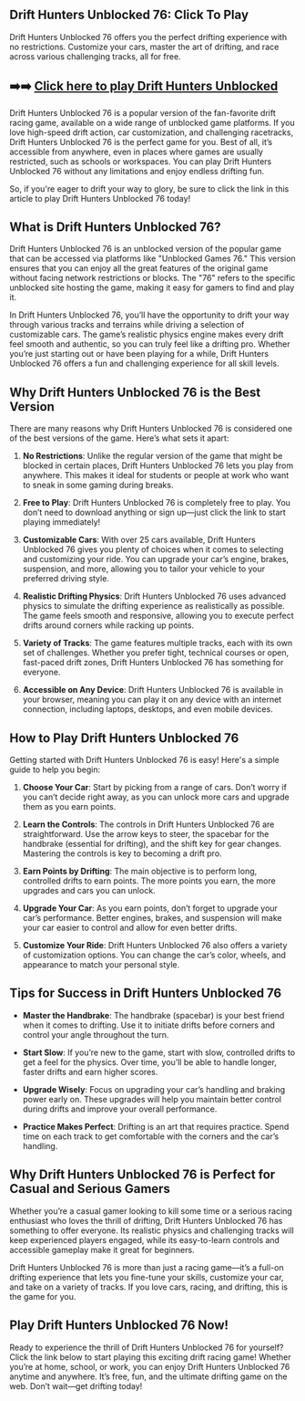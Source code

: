 ## Drift Hunters Unblocked 76: Click To Play

Drift Hunters Unblocked 76 offers you the perfect drifting experience with no restrictions. Customize your cars, master the art of drifting, and race across various challenging tracks, all for free. 

## ➡️➡️ [Click here to play Drift Hunters Unblocked]([https://naremo.com](https://unblocked-games-76.io/category/driving))

Drift Hunters Unblocked 76 is a popular version of the fan-favorite drift racing game, available on a wide range of unblocked game platforms. If you love high-speed drift action, car customization, and challenging racetracks, Drift Hunters Unblocked 76 is the perfect game for you. Best of all, it’s accessible from anywhere, even in places where games are usually restricted, such as schools or workspaces. You can play Drift Hunters Unblocked 76 without any limitations and enjoy endless drifting fun.

So, if you're eager to drift your way to glory, be sure to click the link in this article to play Drift Hunters Unblocked 76 today!

## What is Drift Hunters Unblocked 76?

Drift Hunters Unblocked 76 is an unblocked version of the popular game that can be accessed via platforms like "Unblocked Games 76." This version ensures that you can enjoy all the great features of the original game without facing network restrictions or blocks. The "76" refers to the specific unblocked site hosting the game, making it easy for gamers to find and play it.

In Drift Hunters Unblocked 76, you’ll have the opportunity to drift your way through various tracks and terrains while driving a selection of customizable cars. The game’s realistic physics engine makes every drift feel smooth and authentic, so you can truly feel like a drifting pro. Whether you’re just starting out or have been playing for a while, Drift Hunters Unblocked 76 offers a fun and challenging experience for all skill levels.

## Why Drift Hunters Unblocked 76 is the Best Version

There are many reasons why Drift Hunters Unblocked 76 is considered one of the best versions of the game. Here’s what sets it apart:

1. **No Restrictions**: Unlike the regular version of the game that might be blocked in certain places, Drift Hunters Unblocked 76 lets you play from anywhere. This makes it ideal for students or people at work who want to sneak in some gaming during breaks.
   
2. **Free to Play**: Drift Hunters Unblocked 76 is completely free to play. You don’t need to download anything or sign up—just click the link to start playing immediately!

3. **Customizable Cars**: With over 25 cars available, Drift Hunters Unblocked 76 gives you plenty of choices when it comes to selecting and customizing your ride. You can upgrade your car’s engine, brakes, suspension, and more, allowing you to tailor your vehicle to your preferred driving style.

4. **Realistic Drifting Physics**: Drift Hunters Unblocked 76 uses advanced physics to simulate the drifting experience as realistically as possible. The game feels smooth and responsive, allowing you to execute perfect drifts around corners while racking up points.

5. **Variety of Tracks**: The game features multiple tracks, each with its own set of challenges. Whether you prefer tight, technical courses or open, fast-paced drift zones, Drift Hunters Unblocked 76 has something for everyone.

6. **Accessible on Any Device**: Drift Hunters Unblocked 76 is available in your browser, meaning you can play it on any device with an internet connection, including laptops, desktops, and even mobile devices.

## How to Play Drift Hunters Unblocked 76

Getting started with Drift Hunters Unblocked 76 is easy! Here's a simple guide to help you begin:

1. **Choose Your Car**: Start by picking from a range of cars. Don’t worry if you can’t decide right away, as you can unlock more cars and upgrade them as you earn points.

2. **Learn the Controls**: The controls in Drift Hunters Unblocked 76 are straightforward. Use the arrow keys to steer, the spacebar for the handbrake (essential for drifting), and the shift key for gear changes. Mastering the controls is key to becoming a drift pro.

3. **Earn Points by Drifting**: The main objective is to perform long, controlled drifts to earn points. The more points you earn, the more upgrades and cars you can unlock.

4. **Upgrade Your Car**: As you earn points, don’t forget to upgrade your car’s performance. Better engines, brakes, and suspension will make your car easier to control and allow for even better drifts.

5. **Customize Your Ride**: Drift Hunters Unblocked 76 also offers a variety of customization options. You can change the car’s color, wheels, and appearance to match your personal style.

## Tips for Success in Drift Hunters Unblocked 76

- **Master the Handbrake**: The handbrake (spacebar) is your best friend when it comes to drifting. Use it to initiate drifts before corners and control your angle throughout the turn.

- **Start Slow**: If you’re new to the game, start with slow, controlled drifts to get a feel for the physics. Over time, you’ll be able to handle longer, faster drifts and earn higher scores.

- **Upgrade Wisely**: Focus on upgrading your car’s handling and braking power early on. These upgrades will help you maintain better control during drifts and improve your overall performance.

- **Practice Makes Perfect**: Drifting is an art that requires practice. Spend time on each track to get comfortable with the corners and the car’s handling.

## Why Drift Hunters Unblocked 76 is Perfect for Casual and Serious Gamers

Whether you’re a casual gamer looking to kill some time or a serious racing enthusiast who loves the thrill of drifting, Drift Hunters Unblocked 76 has something to offer everyone. Its realistic physics and challenging tracks will keep experienced players engaged, while its easy-to-learn controls and accessible gameplay make it great for beginners. 

Drift Hunters Unblocked 76 is more than just a racing game—it’s a full-on drifting experience that lets you fine-tune your skills, customize your car, and take on a variety of tracks. If you love cars, racing, and drifting, this is the game for you.

## Play Drift Hunters Unblocked 76 Now!

Ready to experience the thrill of Drift Hunters Unblocked 76 for yourself? Click the link below to start playing this exciting drift racing game! Whether you’re at home, school, or work, you can enjoy Drift Hunters Unblocked 76 anytime and anywhere. It’s free, fun, and the ultimate drifting game on the web. Don’t wait—get drifting today!

